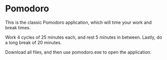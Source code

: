 # Pomodoro
This is the classic Pomodoro application, which will time your work and break times.

Work 4 cycles of 25 minutes each, and rest 5 minutes in between. Lastly, do a long break of 20 minutes.

Download all files, and then use pomodoro.exe to open the application.
